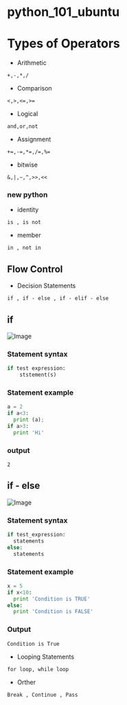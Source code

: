 # python_101_ubuntu


# Types of Operators

* Arithmetic 

``` +,-,*,/ ```
* Comparison 

``` <,>,<=,>= ```
* Logical    

``` and,or,not ```
* Assignment

``` +=,-=,*=,/=,%= ```
* bitwise    

``` &,|,~,^,>>,<< ```

### new python

* identity   

``` is , is not ```
* member     

``` in , not in ```

## Flow Control

* Decision Statements

``` if , if - else , if - elif - else ```
## if
![Image](https://github.com/topkoka/python_101_ubuntu/blob/master/pic/flow%20control/if.jpeg?raw=true)
### Statement syntax
```python 
if test expression:
    ststement(s) 
```
### Statement example
```python
a = 2
if a<3:
  print (a);
if a>3:
  print 'Hi'
```
### output
``` 
2 
```
    

## if - else
![Image](https://github.com/topkoka/python_101_ubuntu/blob/master/pic/flow%20control/if-else.png?raw=true)
### Statement syntax
```python 
if test_expression:
  statements
else:
  statements
```
###  Statement example
```python
x = 5
if x<10:
  print 'Condition is TRUE'
else:
  print 'Condition is FALSE'

```
### Output
```
Condition is True
```

* Looping Statements

``` for loop, while loop ```

* Orther

``` Break , Continue , Pass ```
